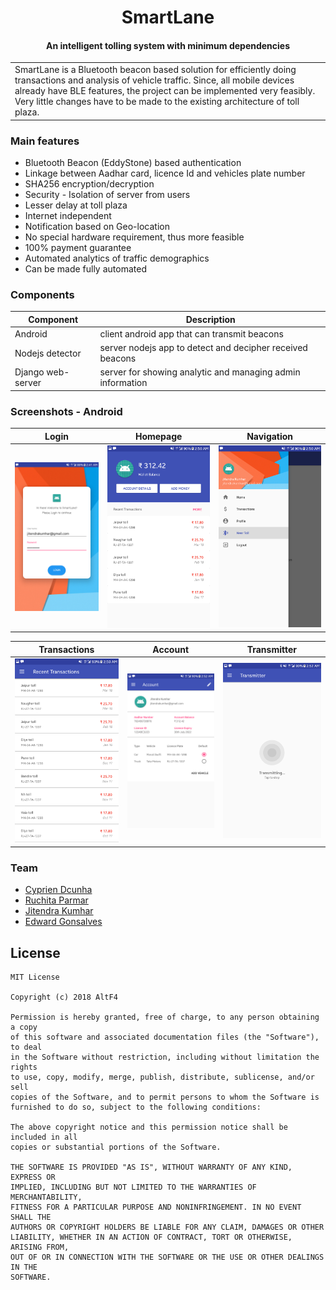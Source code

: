 
<h1 align="center">
  SmartLane
  <br>
</h1>


<h4 align="center">An intelligent tolling system with minimum dependencies</h4>

<table>
<tr>
<td>
SmartLane is a Bluetooth beacon based solution for efficiently doing transactions and analysis of vehicle traffic. Since, all mobile devices already have BLE features, the project can be implemented very feasibly. Very little changes have to be made to the existing architecture of toll plaza.
</td>
</tr>
</table>

### Main features

* Bluetooth Beacon (EddyStone) based authentication
* Linkage between Aadhar card, licence Id and vehicles plate number
* SHA256 encryption/decryption
* Security - Isolation of server from users
* Lesser delay at toll plaza
* Internet independent
* Notification based on Geo-location
* No special hardware requirement, thus more feasible
* 100% payment guarantee
* Automated analytics of traffic demographics
* Can be made fully automated

### Components

Component               | Description
------------------- | -----------------------------------------
Android                     | client android app that can transmit beacons
Nodejs detector     | server nodejs app to detect and decipher received beacons
Django web-server | server for showing analytic and managing admin information

### Screenshots - Android

Login | Homepage | Navigation
:-------:|:--------:|:--------:
![](art/art1.png)  |  ![](art/art2.png) |  ![](art/art3.png)

Transactions | Account | Transmitter
:-------:|:--------:|:--------:
![](art/art4.png)  |  ![](art/art5.png) |  ![](art/art6.png)

### Team

* [Cyprien Dcunha](https://github.com/ccd97)
* [Ruchita Parmar](https://github.com/ruchitaparmar)
* [Jitendra Kumhar](https://github.com/jitendra9873)
* [Edward Gonsalves](https://github.com/ed-word)

## License

    MIT License

    Copyright (c) 2018 AltF4

    Permission is hereby granted, free of charge, to any person obtaining a copy
    of this software and associated documentation files (the "Software"), to deal
    in the Software without restriction, including without limitation the rights
    to use, copy, modify, merge, publish, distribute, sublicense, and/or sell
    copies of the Software, and to permit persons to whom the Software is
    furnished to do so, subject to the following conditions:

    The above copyright notice and this permission notice shall be included in all
    copies or substantial portions of the Software.

    THE SOFTWARE IS PROVIDED "AS IS", WITHOUT WARRANTY OF ANY KIND, EXPRESS OR
    IMPLIED, INCLUDING BUT NOT LIMITED TO THE WARRANTIES OF MERCHANTABILITY,
    FITNESS FOR A PARTICULAR PURPOSE AND NONINFRINGEMENT. IN NO EVENT SHALL THE
    AUTHORS OR COPYRIGHT HOLDERS BE LIABLE FOR ANY CLAIM, DAMAGES OR OTHER
    LIABILITY, WHETHER IN AN ACTION OF CONTRACT, TORT OR OTHERWISE, ARISING FROM,
    OUT OF OR IN CONNECTION WITH THE SOFTWARE OR THE USE OR OTHER DEALINGS IN THE
    SOFTWARE.
